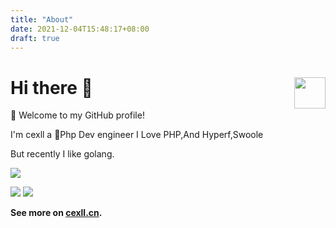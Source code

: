 ```yaml
---
title: "About"
date: 2021-12-04T15:48:17+08:00
draft: true
---
```


# Hi there 👋 <img src="https://cdn.jsdelivr.net/gh/sy-records/staticfile@master/images/202007/huaji.gif" align="right" height="50" />


🎉 Welcome to my GitHub profile!

I'm cexll  a 🐳Php Dev engineer I Love PHP,And Hyperf,Swoole

But recently I like golang.


<!-- ![Anurag's github stats](https://github-readme-stats.vercel.app/api?username=cexll&show_icons=true&icon_color=805AD5&text_color=718096&bg_color=ffffff&hide_title=true) -->
![](https://github-profile-summary-cards.vercel.app/api/cards/profile-details?username=cexll&theme=github)

<!-- ![](https://github-profile-summary-cards.vercel.app/api/cards/repos-per-language?username=cexll&theme=github) -->
![](https://github-profile-summary-cards.vercel.app/api/cards/most-commit-language?username=cexll&theme=github)
![](https://github-profile-summary-cards.vercel.app/api/cards/stats?username=cexll&theme=github)
<!-- ![](https://github-profile-summary-cards.vercel.app/api/cards/productive-time?username=cexll&theme=github) -->


**See more on [cexll.cn](https://cexll.cn).**


